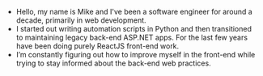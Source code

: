 - Hello, my name is Mike and I've been a software engineer for around a decade, primarily in web development.
- I started out writing automation scripts in Python and then transitioned to maintaining legacy back-end ASP.NET apps. For the last few years have been doing purely ReactJS front-end work.
- I’m constantly figuring out how to improve myself in the front-end while trying to stay informed about the back-end web practices.

<!---
mclain-fsv/mclain-fsv is a ✨ special ✨ repository because its `README.md` (this file) appears on your GitHub profile.
You can click the Preview link to take a look at your changes.
--->
